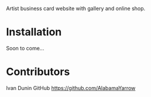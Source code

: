Artist business card website with gallery and online shop.

# Installation #

Soon to come...

# Contributors #

Ivan Dunin 
GitHub https://github.com/AlabamaYarrow 